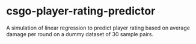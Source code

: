 # csgo-player-rating-predictor
A simulation of linear regression to predict player rating based on average damage per round on a dummy dataset of 30 sample pairs. 
